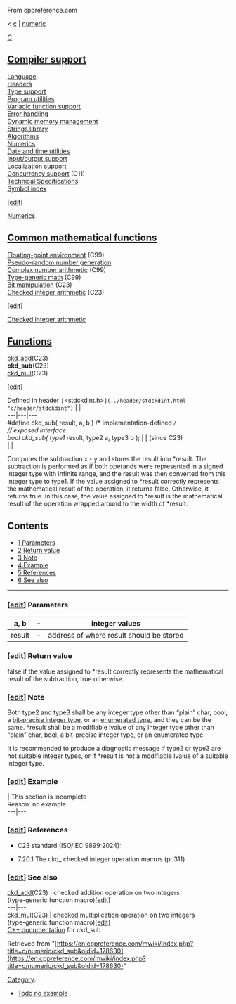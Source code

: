 From cppreference.com

< [c](../../c.html "c")‎ | [numeric](../numeric.html "c/numeric")

[ C](../../c.html "c")

[Compiler support](../compiler_support.html "c/compiler support")  
---  
[Language](../language.html "c/language")  
[Headers](../header.html "c/header")  
[Type support](../types.html "c/types")  
[Program utilities](../program.html "c/program")  
[Variadic function support](../variadic.html "c/variadic")  
[Error handling](../error.html "c/error")  
[Dynamic memory management](../memory.html "c/memory")  
[Strings library](../string.html "c/string")  
[Algorithms](../algorithm.html "c/algorithm")  
[Numerics](../numeric.html "c/numeric")  
[Date and time utilities](../chrono.html "c/chrono")  
[Input/output support](../io.html "c/io")  
[Localization support](../locale.html "c/locale")  
[Concurrency support](../thread.html "c/thread") (C11)  
[Technical Specifications](../experimental.html "c/experimental")  
[Symbol index](../index.html "c/symbol index")  
  
[[edit]](https://en.cppreference.com/mwiki/index.php?title=Template:c/navbar_content&action=edit)

[ Numerics](../numeric.html "c/numeric")

[Common mathematical functions](math.html "c/numeric/math")  
---  
[Floating-point environment](fenv.html "c/numeric/fenv") (C99)  
[Pseudo-random number generation](random.html "c/numeric/random")  
[Complex number arithmetic](complex.html "c/numeric/complex") (C99)  
[Type-generic math](tgmath.html "c/numeric/tgmath") (C99)  
[Bit manipulation](../numeric.html#Bit_manipulation "c/numeric") (C23)  
[Checked integer arithmetic](../numeric.html#Checked_integer_arithmetic "c/numeric") (C23)  
  
[[edit]](https://en.cppreference.com/mwiki/index.php?title=Template:c/numeric/navbar_content&action=edit)

[Checked integer arithmetic](../numeric.html#Checked_integer_arithmetic_.28since_C23.29 "c/numeric")

[Functions](../numeric.html#Checked_integer_arithmetic "c/numeric")  
---  
[ckd_add](ckd_add.html "c/numeric/ckd add")(C23)  
**ckd_sub**(C23)  
[ckd_mul](ckd_mul.html "c/numeric/ckd mul")(C23)  
  
[[edit]](https://en.cppreference.com/mwiki/index.php?title=Template:c/numeric/chk_math/navbar_content&action=edit)

Defined in header `[`<stdckdint.h>`](../header/stdckdint.html "c/header/stdckdint")` |  |   
---|---|---  
#define ckd_sub( result, a, b ) /* implementation-defined */  
// exposed interface:  
bool ckd_sub( type1* result, type2 a, type3 b ); |  |  (since C23)  
| |   
  
Computes the subtraction x - y and stores the result into *result. The subtraction is performed as if both operands were represented in a signed integer type with infinite range, and the result was then converted from this integer type to type1. If the value assigned to *result correctly represents the mathematical result of the operation, it returns false. Otherwise, it returns true. In this case, the value assigned to *result is the mathematical result of the operation wrapped around to the width of *result. 

## Contents

  * [1 Parameters](ckd_sub.html#Parameters)
  * [2 Return value](ckd_sub.html#Return_value)
  * [3 Note](ckd_sub.html#Note)
  * [4 Example](ckd_sub.html#Example)
  * [5 References](ckd_sub.html#References)
  * [6 See also](ckd_sub.html#See_also)

  
---  
  
### [[edit](https://en.cppreference.com/mwiki/index.php?title=Template:c/numeric/ckd_op&action=edit&section=T-1 "Template:c/numeric/ckd op")] Parameters

a, b  |  \-  |  integer values   
---|---|---  
result  |  \-  |  address of where result should be stored   
  
### [[edit](https://en.cppreference.com/mwiki/index.php?title=Template:c/numeric/ckd_op&action=edit&section=T-2 "Template:c/numeric/ckd op")] Return value

false if the value assigned to *result correctly represents the mathematical result of the subtraction, true otherwise. 

### [[edit](https://en.cppreference.com/mwiki/index.php?title=Template:c/numeric/ckd_op&action=edit&section=T-3 "Template:c/numeric/ckd op")] Note

Both type2 and type3 shall be any integer type other than “plain” char, bool, a [bit-precise integer type](../language/arithmetic_types.html "c/language/arithmetic types"), or an [enumerated type](../language/enum.html "c/language/enum"), and they can be the same. *result shall be a modifiable lvalue of any integer type other than “plain” char, bool, a bit-precise integer type, or an enumerated type. 

It is recommended to produce a diagnostic message if type2 or type3 are not suitable integer types, or if *result is not a modifiable lvalue of a suitable integer type. 

### [[edit](https://en.cppreference.com/mwiki/index.php?title=Template:c/numeric/ckd_op&action=edit&section=T-4 "Template:c/numeric/ckd op")] Example

| This section is incomplete  
Reason: no example   
---|---  
  
### [[edit](https://en.cppreference.com/mwiki/index.php?title=Template:c/numeric/ckd_op&action=edit&section=T-5 "Template:c/numeric/ckd op")] References

  * C23 standard (ISO/IEC 9899:2024): 



    

  * 7.20.1 The ckd_ checked integer operation macros (p: 311) 



### [[edit](https://en.cppreference.com/mwiki/index.php?title=Template:c/numeric/ckd_op&action=edit&section=T-6 "Template:c/numeric/ckd op")] See also

[ ckd_add](ckd_add.html "c/numeric/ckd add")(C23) |  checked addition operation on two integers  
(type-generic function macro)[[edit]](https://en.cppreference.com/mwiki/index.php?title=Template:c/numeric/dsc_ckd_add&action=edit)  
---|---  
[ ckd_mul](ckd_mul.html "c/numeric/ckd mul")(C23) |  checked multiplication operation on two integers  
(type-generic function macro)[[edit]](https://en.cppreference.com/mwiki/index.php?title=Template:c/numeric/dsc_ckd_mul&action=edit)  
[C++ documentation](../../cpp/numeric/ckd_sub.html "cpp/numeric/ckd sub") for ckd_sub  
  
Retrieved from "[https://en.cppreference.com/mwiki/index.php?title=c/numeric/ckd_sub&oldid=178630](https://en.cppreference.com/mwiki/index.php?title=c/numeric/ckd_sub&oldid=178630)" 

[Category](https://en.cppreference.com/w/Special:Categories "Special:Categories"): 

  * [Todo no example](../../Category%253ATodo_no_example.html "Category:Todo no example")


